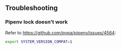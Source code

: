 ## Troubleshooting

### Pipenv lock doesn't work

Refer to https://github.com/pypa/pipenv/issues/4564:
```bash
export SYSTEM_VERSION_COMPAT=1
```
